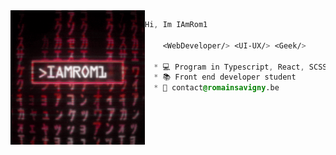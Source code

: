 <img align="left" height="215" src="./hack.gif"/>

```css
Hi, Im IAmRom1 

    <WebDeveloper/> <UI-UX/> <Geek/>
  
  * 💻 Program in Typescript, React, SCSS
  * 📚 Front end developer student
  * 📧 contact@romainsavigny.be

```
